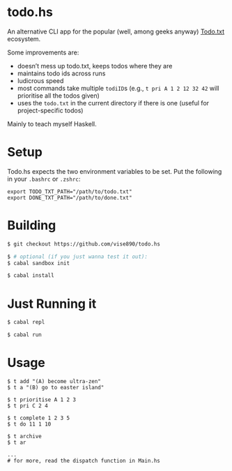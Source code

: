 # todo.hs

An alternative CLI app for the popular (well, among geeks anyway)
[Todo.txt](http://todotxt.com/) ecosystem.

Some improvements are:

* doesn’t mess up todo.txt, keeps todos where they are
* maintains todo ids across runs
* ludicrous speed
* most commands take multiple `todiID`s (e.g., `t pri A 1 2 12 32 42` will
  prioritise all the todos given)
* uses the `todo.txt` in the current directory if there is one (useful for
  project-specific todos)

Mainly to teach myself Haskell.


# Setup

Todo.hs expects the two environment variables to be set. Put the following in
your `.bashrc` or `.zshrc`:

```
export TODO_TXT_PATH="/path/to/todo.txt"
export DONE_TXT_PATH="/path/to/done.txt"
```

# Building

```bash
$ git checkout https://github.com/vise890/todo.hs

$ # optional (if you just wanna test it out):
$ cabal sandbox init

$ cabal install
```

# Just Running it
```bash
$ cabal repl

$ cabal run
```

# Usage
```
$ t add "(A) become ultra-zen"
$ t a "(B) go to easter island"

$ t prioritise A 1 2 3
$ t pri C 2 4

$ t complete 1 2 3 5
$ t do 11 1 10

$ t archive
$ t ar

...
# for more, read the dispatch function in Main.hs
```
